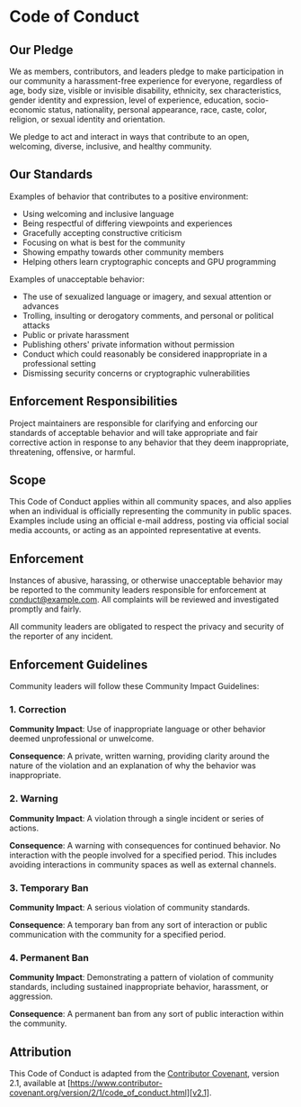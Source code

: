 # Code of Conduct

## Our Pledge

We as members, contributors, and leaders pledge to make participation in our
community a harassment-free experience for everyone, regardless of age, body
size, visible or invisible disability, ethnicity, sex characteristics, gender
identity and expression, level of experience, education, socio-economic status,
nationality, personal appearance, race, caste, color, religion, or sexual
identity and orientation.

We pledge to act and interact in ways that contribute to an open, welcoming,
diverse, inclusive, and healthy community.

## Our Standards

Examples of behavior that contributes to a positive environment:

* Using welcoming and inclusive language
* Being respectful of differing viewpoints and experiences
* Gracefully accepting constructive criticism
* Focusing on what is best for the community
* Showing empathy towards other community members
* Helping others learn cryptographic concepts and GPU programming

Examples of unacceptable behavior:

* The use of sexualized language or imagery, and sexual attention or advances
* Trolling, insulting or derogatory comments, and personal or political attacks
* Public or private harassment
* Publishing others' private information without permission
* Conduct which could reasonably be considered inappropriate in a professional setting
* Dismissing security concerns or cryptographic vulnerabilities

## Enforcement Responsibilities

Project maintainers are responsible for clarifying and enforcing our standards of
acceptable behavior and will take appropriate and fair corrective action in
response to any behavior that they deem inappropriate, threatening, offensive,
or harmful.

## Scope

This Code of Conduct applies within all community spaces, and also applies when
an individual is officially representing the community in public spaces.
Examples include using an official e-mail address, posting via official social
media accounts, or acting as an appointed representative at events.

## Enforcement

Instances of abusive, harassing, or otherwise unacceptable behavior may be
reported to the community leaders responsible for enforcement at
conduct@example.com. All complaints will be reviewed and investigated promptly
and fairly.

All community leaders are obligated to respect the privacy and security of the
reporter of any incident.

## Enforcement Guidelines

Community leaders will follow these Community Impact Guidelines:

### 1. Correction

**Community Impact**: Use of inappropriate language or other behavior deemed
unprofessional or unwelcome.

**Consequence**: A private, written warning, providing clarity around the nature
of the violation and an explanation of why the behavior was inappropriate.

### 2. Warning

**Community Impact**: A violation through a single incident or series of actions.

**Consequence**: A warning with consequences for continued behavior. No
interaction with the people involved for a specified period. This includes
avoiding interactions in community spaces as well as external channels.

### 3. Temporary Ban

**Community Impact**: A serious violation of community standards.

**Consequence**: A temporary ban from any sort of interaction or public
communication with the community for a specified period.

### 4. Permanent Ban

**Community Impact**: Demonstrating a pattern of violation of community standards,
including sustained inappropriate behavior, harassment, or aggression.

**Consequence**: A permanent ban from any sort of public interaction within the
community.

## Attribution

This Code of Conduct is adapted from the [Contributor Covenant][homepage],
version 2.1, available at
[https://www.contributor-covenant.org/version/2/1/code_of_conduct.html][v2.1].

[homepage]: https://www.contributor-covenant.org
[v2.1]: https://www.contributor-covenant.org/version/2/1/code_of_conduct.html